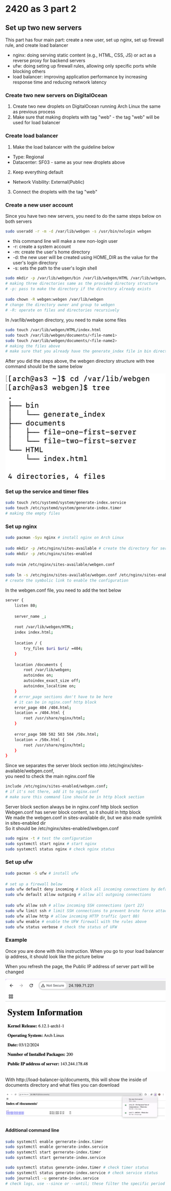 # 2420 as 3 part 2

## Set up two new servers

This part has four main part: create a new user, set up nginx, set up firewall rule, and create load balancer

- nginx: doing serving static content (e.g., HTML, CSS, JS) or act as a reverse proxy for backend servers
- ufw: doing seting up firewall rules, allowing only specific ports while blocking others
- load balancer: improving application performance by increasing response time and reducing network latency 

### Create two new servers on DigitalOcean

1. Create two new droplets on DigitalOcean running Arch Linux the same as previous process
2. Make sure that making droplets with tag "web" - the tag "web" will be used for load balancer

### Create load balancer

1. Make the load balancer with the guideline below

- Type: Regional
- Datacenter: SF03 - same as your new droplets above

2. Keep everything default

- Network Visbility: External(Public)

3. Connect the droplets with the tag "web"

### Create a new user account

Since you have two new servers, you need to do the same steps below on both servers

```bash
sudo useradd -r -m -d /var/lib/webgen -s /usr/bin/nologin webgen
```
- this command line will make a new non-login user
- -r: create a system account
- -m: create the user's home directory
- -d: the new user will be created using HOME_DIR as the value for the user's login directory
- -s: sets the path to the user's login shell

```bash
sudo mkdir -p /var/lib/webgen/bin /var/lib/webgen/HTML /var/lib/webgen/documents
# making three directories same as the provided directory structure
# -p: pass to make the directory if the directory already exists

sudo chown -R webgen:webgen /var/lib/webgen
# change the directory owner and group to webgen
# -R: operate on files and directories recursively
```

In /var/lib/webgen directory, you need to make some files

```bash
sudo touch /var/lib/webgen/HTML/index.html
sudo touch /var/lib/webgen/documents/<file-name1>
sudo touch /var/lib/webgen/documents/<file-name2>
# making the files above
# make sure that you already have the generate_index file in bin directory
```

After you did the steps above, the webgen directory structure with tree command should be the same below  

![webgen directory structure](assets/webgen-structure.png)  

### Set up the service and timer files

```bash
sudo touch /etc/systemd/system/generate-index.service
sudo touch /etc/systemd/system/generate-index.timer
# making the empty files
```

### Set up nginx

```bash
sudo pacman -Syu nginx # install nginx on Arch Linux

sudo mkdir -p /etc/nginx/sites-available # create the directory for server block file
sudo mkdir -p /etc/nginx/sites-enabled

sudo nvim /etc/nginx/sites-available/webgen.conf

sudo ln -s /etc/nginx/sites-available/webgen.conf /etc/nginx/sites-enabled/webgen.conf
# create the symbolic link to enable the configuration
```

In the webgen.conf file, you need to add the text below

```bash
server {
	listen 80;
    
    server_name _;
    
    root /var/lib/webgen/HTML;
    index index.html;

	location / {
		try_files $uri $uri/ =404;
	}

	location /documents {
		root /var/lib/webgen;
		autoindex on; 
		autoindex_exact_size off;
		autoindex_localtime on;
	}
    # error_page sections don't have to be here
    # it can be in nginx.conf http block
	error_page 404 /404.html;
	location = /404.html {
		root /usr/share/nginx/html;
	}

	error_page 500 502 503 504 /50x.html;
	location = /50x.html {
		root /usr/share/nginx/html;
	}
}
```
Since we separates the server block section into /etc/nginx/sites-available/webgen.conf,  
you need to check the main nginx.conf file

```bash
include /etc/nginx/sites-enabled/webgen.conf;
# if it's not there, add it to nginx.conf
# make sure this command line should be in http block section
```

Server block section always be in nginx.conf http block section  
Webgen.conf has server block content, so it should in http block  
We made the webgen.conf in sites-available dir, but we also made symlink in sites-enabled dir  
So it should be /etc/nginx/sites-enabled/webgen.conf

```bash
sudo nginx -t # test the configuration
sudo systemctl start nginx # start nginx
sudo systemctl status nginx # check nginx status
```

### Set up ufw

```bash
sudo pacman -S ufw # install ufw

# set up a firewall below
sudo ufw default deny incoming # block all incoming connections by default
sudo ufw default allow outgoing # allow all outgoing connections

sudo ufw allow ssh # allow incoming SSH connections (port 22)
sudo ufw limit ssh # limit SSH connections to prevent brute force attacks 
sudo ufw allow http # allow incoming HTTP traffic (port 80)
sudo ufw enable # enable the UFW firewall with the rules above
sudo ufw status verbose # check the status of UFW 
```

### Example

Once you are done with this instruction. When you go to your load balancer ip address, it should look like the picture below  

When you refresh the page, the Public IP address of server part will be changed

![webgen directory structure](assets/load-balancer-eg.png)  


With http://load-balancer-ip/documents, this will show the inside of documents directory and what files you can download

![webgen directory structure](assets/load-balancer-documents.png)  


#### Additional command line

```bash
sudo systemctl enable gernerate-index.timer
sudo systemctl enable gernerate-index.service
sudo systemctl start gernerate-index.timer
sudo systemctl start gernerate-index.service
```

```bash
sudo systemctl status generate-index.timer # check timer status
sudo systemctl status generate-index.service # check service status
sudo journalctl -u generate-index.service 
# check logs, use --since or --until; these filter the specific period
```


